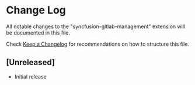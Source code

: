 # Change Log
All notable changes to the "syncfusion-gitlab-management" extension will be documented in this file.

Check [Keep a Changelog](http://keepachangelog.com/) for recommendations on how to structure this file.

## [Unreleased]
- Initial release